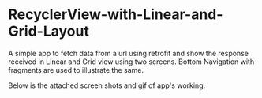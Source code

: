 # RecyclerView-with-Linear-and-Grid-Layout
A simple app to fetch data from a url using retrofit and show the response received in Linear and Grid view using two screens. Bottom Navigation with fragments are used to illustrate the same.

Below is the attached screen shots and gif of app's working.



